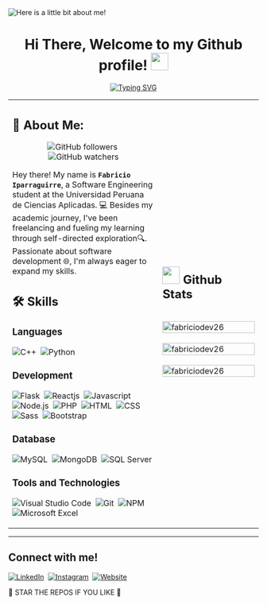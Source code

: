 <img src="https://media.licdn.com/dms/image/C4E16AQG6fiRaVk6R4Q/profile-displaybackgroundimage-shrink_350_1400/0/1592198028446?e=1710979200&v=beta&t=Xbj-d66GmzV5V90fVsKYg6hmDNCgWhDWL01ebcRxYio" alt="Here is a little bit about me!">

<h1 align="center"><b>Hi There, Welcome to my Github profile! </b><img src="https://media.giphy.com/media/hvRJCLFzcasrR4ia7z/giphy.gif" width="35"></h1>
<!--  -->
<p align="center">
  <a href="https://git.io/typing-svg"><img src="https://readme-typing-svg.demolab.com?font=Time+New+Roman&size=25&pause=1000&color=988BF7&background=FFFFFF00&center=true&random=false&width=600&height=100&lines=Student+of+Software+Engineering;Self-Front-End+Developer;Love+to+learn+new+stuffs..." alt="Typing SVG" /></a>
</p>

<table width="100%" >
  <tr>
  <td width="60%">
<div>
  <h2><b>💫 About Me:</b></h2>

<div align="center">
  
  ![GitHub followers](https://img.shields.io/github/followers/fabriciodev26)&nbsp;
  ![GitHub watchers](https://img.shields.io/github/watchers/fabriciodev26)
  
</div>


<p>
  
Hey there! My name is **`Fabricio Iparraguirre`**, a Software Engineering student at the Universidad Peruana de Ciencias Aplicadas. 💻 Besides my academic journey, I've been freelancing and fueling my learning through self-directed exploration🔍. Passionate about software development 🌐,  I'm always eager to expand my skills.
</p>
</div>

  <div>
  <h2><b>🛠️ Skills</b></h2>
  
  ### Languages
  ![C++](https://img.shields.io/badge/-C++-05122A?style=flat&logo=C%2B%2B&logoColor=00599C)&nbsp;
  ![Python](https://img.shields.io/badge/-Python-05122A?style=flat&logo=python)
  
  ### Development
  ![Flask](https://img.shields.io/badge/Flask-000000?style=flat&logo=flask&logoColor=white)&nbsp;
  ![Reactjs](https://img.shields.io/badge/React-20232A?style=flat&logo=react&logoColor=61DAFB)&nbsp;
  ![Javascript](https://img.shields.io/badge/JavaScript-F7DF1E?style=flat&logo=javascript&logoColor=black)&nbsp;
  ![Node.js](https://img.shields.io/badge/Node.js-43853D?style=flat&logo=node.js&logoColor=white)&nbsp;
  ![PHP](https://img.shields.io/badge/PHP-777BB4?style=flat&logo=php&logoColor=white)&nbsp;
  ![HTML](https://img.shields.io/badge/HTML5-E34F26?style=flat&logo=html5&logoColor=white)&nbsp;
  ![CSS](https://img.shields.io/badge/CSS3-1572B6?style=flat&logo=css3&logoColor=white)&nbsp;
  ![Sass](https://img.shields.io/badge/Sass-CC6699?style=flat&logo=sass&logoColor=white)&nbsp;
  ![Bootstrap](https://img.shields.io/badge/Bootstrap-563D7C?style=flat&logo=bootstrap&logoColor=white)
  
  ### Database
  ![MySQL](https://img.shields.io/badge/MySQL-00000F?style=flat&logo=mysql&logoColor=white)&nbsp;
  ![MongoDB](https://img.shields.io/badge/MongoDB-47A248?style=flat&logo=mongodb&logoColor=white)&nbsp;
  ![SQL Server](https://img.shields.io/badge/SQL%20Server-CC2927?style=flat&logo=microsoft-sql-server&logoColor=white)
  
  ### Tools and Technologies
  ![Visual Studio Code](https://img.shields.io/badge/Visual%20Studio%20Code-007ACC?style=flat&logo=visual-studio-code&logoColor=white)&nbsp;
  ![Git](https://img.shields.io/badge/-Git-05122A?style=flat&logo=git)&nbsp;
  ![NPM](https://img.shields.io/badge/npm-CB3837?style=flat&logo=npm&logoColor=white)&nbsp;
  ![Microsoft Excel](https://img.shields.io/badge/Microsoft%20Excel-217346?style=flat&logo=microsoft-excel&logoColor=white)


  </div> 
</td>
<td>
  
<h2><img src="https://media.giphy.com/media/iY8CRBdQXODJSCERIr/giphy.gif" width="35"><b> Github Stats </b></h2>
<br>
  <img width="100%" src="https://github-readme-stats.vercel.app/api?username=fabriciodev26&show_icons=true&theme=tokyonight&locale=en" alt="fabriciodev26" />
  <br><br>
  <img width="100%" src="https://github-readme-stats.vercel.app/api/top-langs?username=fabriciodev26&show_icons=true&theme=tokyonight&locale=en&layout=compact" alt="fabriciodev26" />
  <br><br>
  <img width="100%" src="https://github-readme-streak-stats.herokuapp.com/?user=fabriciodev26&show_icons=true&theme=tokyonight&locale=en" alt="fabriciodev26"/>
  <br>
</td>
 </tr>
</table>

  <hr>

<h2><b>Connect with me!</b></h2>

[![LinkedIn](https://img.shields.io/badge/linkedin-%230077B5.svg?&style=for-the-badge&logo=linkedin&logoColor=white)](https://www.linkedin.com/in/fabricio-iparraguirre-quintero/)&nbsp;
[![Instagram](https://img.shields.io/badge/instagram-%23E4405F.svg?&style=for-the-badge&logo=instagram&logoColor=white)](https://www.instagram.com/fabriciodev26/)&nbsp;
[![Website](https://img.shields.io/badge/website-b580f5.svg?&style=for-the-badge&logo=google-chrome&logoColor=white)](https://fabriciodev26.com)

🌟 STAR THE REPOS IF YOU LIKE 🌟
<br>

